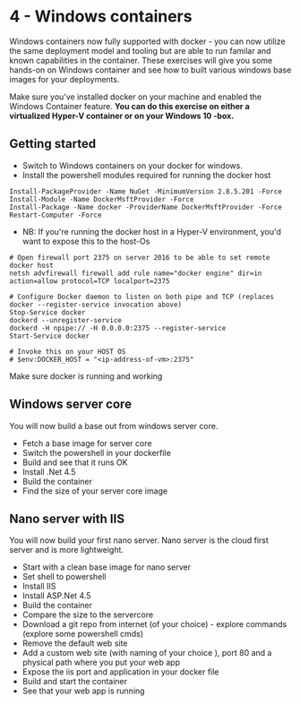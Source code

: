 # 4 - Windows containers

Windows containers now fully supported with docker - you can now utilize the same deployment model and tooling but are able to run familar and known capabilities in the container. These exercises will give you some hands-on on Windows container and see how to built various windows base images for your deployments.

Make sure you've installed docker on your machine and enabled the Windows Container feature.
**You can do this exercise on either a virtualized Hyper-V container or on your Windows 10 -box.**

## Getting started

 - Switch to Windows containers on your docker for windows. 
 - Install the powershell modules required for running the docker host
 ```
Install-PackageProvider -Name NuGet -MinimumVersion 2.8.5.201 -Force
Install-Module -Name DockerMsftProvider -Force
Install-Package -Name docker -ProviderName DockerMsftProvider -Force
Restart-Computer -Force
 ```
  - NB: If you're running the docker host in a Hyper-V environment, you'd want to expose this to the host-Os

```
# Open firewall port 2375 on server 2016 to be able to set remote docker host
netsh advfirewall firewall add rule name="docker engine" dir=in action=allow protocol=TCP localport=2375

# Configure Docker daemon to listen on both pipe and TCP (replaces docker --register-service invocation above)
Stop-Service docker
dockerd --unregister-service
dockerd -H npipe:// -H 0.0.0.0:2375 --register-service
Start-Service docker

# Invoke this on your HOST OS
# $env:DOCKER_HOST = "<ip-address-of-vm>:2375"
```

Make sure docker is running and working

## Windows server core
You will now build a base out from windows server core.

  - Fetch a base image for server core
  - Switch the powershell in your dockerfile
  - Build and see that it runs OK
  - Install .Net 4.5
  - Build the container
  - Find the size of your server core image
  

## Nano server with IIS

You will now build your first nano server. Nano server is the cloud first server and is more lightweight.
 
 - Start with a clean base image for nano server
 - Set shell to powershell
 - Install IIS
 - Install ASP.Net 4.5
 - Build the container
 - Compare the size to the servercore
 - Download a git repo from internet (of your choice) - explore commands (explore some powershell cmds)
 - Remove the default web site
 - Add a custom web site (with naming of your choice ), port 80 and a physical path where you put your web app
 - Expose the iis port and application in your docker file
 - Build and start the container
 - See that your web app is running






